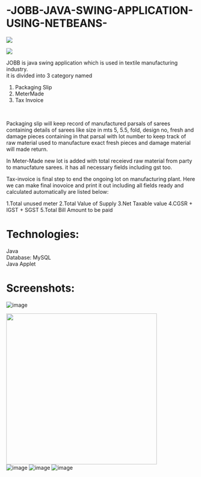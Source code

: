 # -JOBB-JAVA-SWING-APPLICATION-USING-NETBEANS-

<img src="https://forthebadge.com/images/badges/built-with-love.svg" /><br>

<img src="https://forthebadge.com/images/badges/made-with-java.svg" /><br>

JOBB is java swing application which is used in textile manufacturing industry.
<br>it is divided into 3 category named 
1. Packaging Slip 
2. MeterMade
3. Tax Invoice
<br>

Packaging slip will keep record of manufactured parsals of sarees containing details of sarees like size in mts 5, 5.5, fold, design no, fresh and damage pieces containing in that parsal with lot number to keep track of raw material used to manufacture exact fresh pieces and damage material will made return.<br>

In Meter-Made new lot is added with total receievd raw material from party to manucfature sarees. it has all necessary fields including gst too.<br>

Tax-invoice is final step to end the ongoing lot on manufacturing plant. Here we can make final inovoice and print it out including all fields ready and calculated automatically are listed below:<br>

1.Total unused meter 
2.Total Value of Supply
3.Net Taxable value
4.CGSR + IGST + SGST 
5.Total Bill Amount to be paid<br>

# Technologies:

Java<br>
Database: MySQL<br>
Java Applet<br>

# Screenshots:

![image]()

<img src="https://user-images.githubusercontent.com/29841028/139048495-2c7125ab-e21b-4e19-a942-2a91efb1989d.png" width="400" height="400" /><br>
![image](https://user-images.githubusercontent.com/29841028/139047749-3e07d508-4188-4489-9a3e-3c2ad09c6473.png)
![image](https://user-images.githubusercontent.com/29841028/139048760-4ed95914-3ab3-4e84-87df-707782dcc960.png)
![image](https://user-images.githubusercontent.com/29841028/139048572-317c934c-645d-4170-8877-2e7c8359720c.png)








